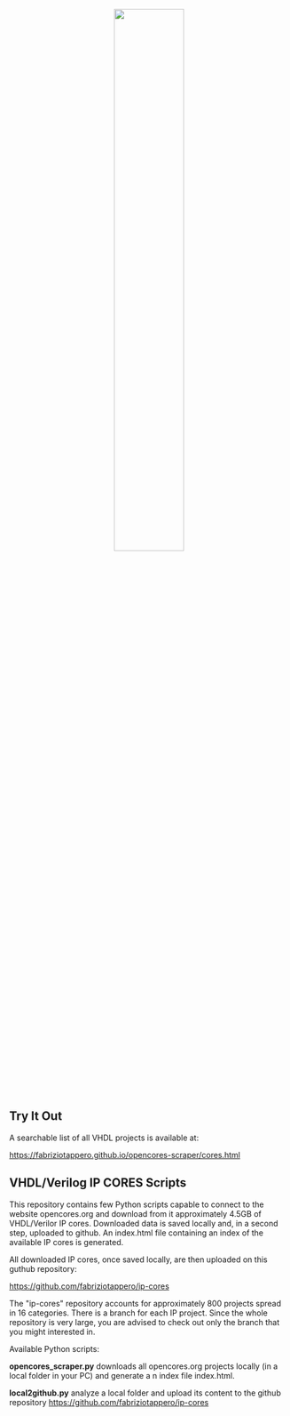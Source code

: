 <p align="center">
  <a href="https://fabriziotappero.github.io/opencores-scraper/cores.html">
    <img src="https://github.com/fabriziotappero/opencores-scraper/blob/master/search_table.png?raw=true" width = "50%" alt="" align=center/>
  </a>
</p>

## Try It Out
A searchable list of all VHDL projects is available at:

https://fabriziotappero.github.io/opencores-scraper/cores.html



## VHDL/Verilog IP CORES Scripts

This repository contains few Python scripts capable to connect to the website 
opencores.org and download from it  approximately 4.5GB of VHDL/Verilor IP cores.
Downloaded data is saved locally and, in a second step, uploaded to github. An
index.html file containing an index of the available IP cores is generated.
 
All downloaded IP cores, once saved locally, are then uploaded on this 
guthub repository:
 
 https://github.com/fabriziotappero/ip-cores

The "ip-cores" repository accounts for approximately 800 projects spread in 16 
categories. There is a branch for each IP project. Since the whole repository 
is very large, you are advised to check out only the branch that you 
might interested in.

Available Python scripts:

**opencores_scraper.py** downloads all opencores.org projects locally 
(in a local folder in your PC) and generate a n index file index.html.

**local2github.py** analyze a local folder and upload its content to the github
repository https://github.com/fabriziotappero/ip-cores


